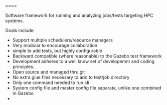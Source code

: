 ====

 Software framework for running and analyzing jobs/tests targeting HPC systems.

 Goals include:
   - Support multiple schedulers/resource managers 
   - Very modular to encourage collaboration  
   - simple to add tests, but highly configurable
   - Backward compatible (where reasonable) to the Gazebo test framework
   - Development adheres to a well know set of developemnt and coding principles.
   - Open source and managed thru git  
   - No extra glue files necessary to add to test/job directory
   - Only one command needed to run cli 
   - System config file and master config file separate, unlike one combined in Gazebo
   - 
